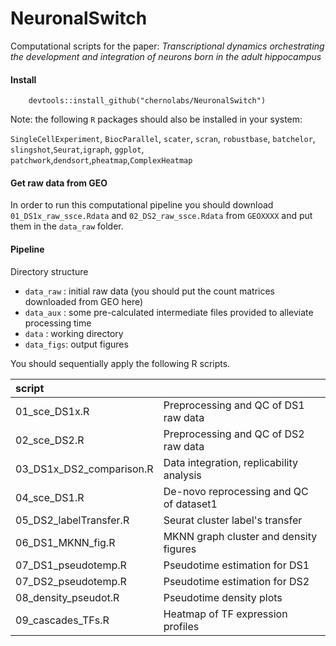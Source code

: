 # NeuronalSwitch

Computational scripts for the paper: *Transcriptional dynamics
orchestrating the development and integration of neurons born in the
adult hippocampus*


#### Install

```
    devtools::install_github("chernolabs/NeuronalSwitch")
```

Note: the following `R` packages should also be installed in your system:

`SingleCellExperiment`, `BiocParallel`, `scater`, `scran`, `robustbase`, `batchelor`, `slingshot`,`Seurat`,`igraph`, `ggplot`, `patchwork`,`dendsort`,`pheatmap`,`ComplexHeatmap`




#### Get raw data from GEO
In order to run this
computational pipeline you should download `01_DS1x_raw_ssce.Rdata` and
`02_DS2_raw_ssce.Rdata` from `GEOXXXX` and put them in the `data_raw`
folder.

#### Pipeline

Directory structure
  + `data_raw` : initial raw data (you should put the count matrices downloaded from GEO here) 
  + `data_aux` : some pre-calculated intermediate files provided to alleviate processing time
  + `data`     : working directory 
  + `data_figs`: output figures 

You should sequentially apply the following R scripts.

| script                   |                                          |
|:-------------------------|:-----------------------------------------|
| 01_sce_DS1x.R            | Preprocessing and QC of DS1 raw data     |
| 02_sce_DS2.R             | Preprocessing and QC of DS2 raw data     |
| 03_DS1x_DS2_comparison.R | Data integration, replicability analysis |
| 04_sce_DS1.R             | De-novo reprocessing and QC of dataset1  |
| 05_DS2_labelTransfer.R   | Seurat cluster label's transfer          |
| 06_DS1_MKNN_fig.R        | MKNN graph cluster and density figures   |
| 07_DS1_pseudotemp.R      | Pseudotime estimation for DS1            |
| 07_DS2_pseudotemp.R      | Pseudotime estimation for DS2            |
| 08_density_pseudot.R     | Pseudotime density plots                 |
| 09_cascades_TFs.R        | Heatmap of TF expression profiles        |

